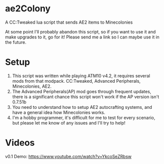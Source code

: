 # ae2Colony
A CC:Tweaked lua script that sends AE2 items to Minecolonies

At some point I'll probably abandon this script, so if you want to use it and make upgrades to it, go for it! Please send me a link so I can maybe use it in the future.

# Setup
1. This script was written while playing ATM10 v4.2, it requires several mods from that modpack. CC:Tweaked, Advanced Peripherals, Minecolonies, AE2.
2. The Advanced Peripherals(AP) mod goes through frequent updates, there is a significant chance this script won't work if the AP version isn't 0.7.51b
3. You need to understand how to setup AE2 autocrafting systems, and have a general idea how Minecolonies works.
4. I'm a hobby programmer, it's difficult for me to test for every scenario, but please let me know of any issues and I'll try to help!

# Videos
v0.1 Demo: https://www.youtube.com/watch?v=YkcoSeZRbsw
